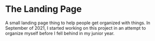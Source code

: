# The Landing Page

A small landing page thing to help people get organized with things.
In September of 2021, I started working on this project in an attempt to organize myself before I fell behind in my junior year.
